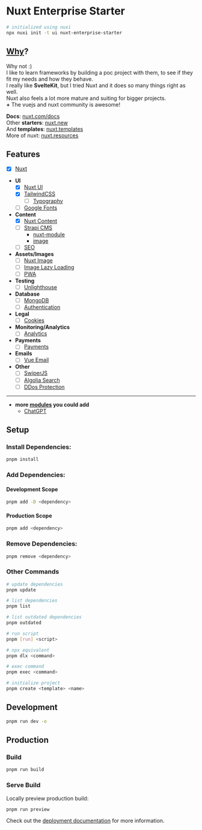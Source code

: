 # Nuxt Enterprise Starter

```bash
# initialized using nuxi
npx nuxi init -t ui nuxt-enterprise-starter
```

## [Why](https://nuxt.com/docs/getting-started/introduction)?

Why not :)  
I like to learn frameworks by building a poc project with them, to see if they fit my needs and how they behave.  
I really like **SvelteKit**, but I tried Nuxt and it does so many things right as well.  
Nuxt also feels a lot more mature and suiting for bigger projects.  
**\+** The vuejs and nuxt community is awesome!

**Docs**: [nuxt.com/docs](https://nuxt.com/docs/getting-started/introduction)  
Other **starters**: [nuxt.new](https://nuxt.new)  
And **templates**: [nuxt.templates](https://nuxt.com/templates)  
More of nuxt: [nuxt.resources](https://github.com/nuxt/awesome)

## Features

- [x] [Nuxt](https://nuxt.com)
- **UI**
  - [x] [Nuxt UI](https://ui.nuxt.com)
  - [x] [TailwindCSS](https://nuxt.com/modules/tailwindcss)
    - [ ] [Typography](https://tailwindcss.com/docs/typography-plugin)
  - [ ] [Google Fonts](https://nuxt.com/modules/google-fonts)
- **Content**
  - [x] [Nuxt Content](https://nuxt.com/modules/content)
  - [ ] [Strapi CMS](https://strapi.io)
    - [nuxt-module](https://nuxt.com/modules/strapi)
    - [image](https://hub.docker.com/r/strapi/strapi)
  - [ ] [SEO](https://nuxt.com/modules/seo-kit)
- **Assets/Images**
  - [ ] [Nuxt Image](https://nuxt.com/modules/image)
  - [ ] [Image Lazy Loading](https://nuxt.com/modules/unlazy)
  - [ ] [PWA](https://nuxt.com/modules/vite-pwa-nuxt)
- **Testing**
  - [ ] [Unlighthouse](https://unlighthouse.dev/integrations/nuxt)
- **Database**
  - [ ] [MongoDB](https://nuxt.com/modules/nuxt-mongoose)
  - [ ] [Authentication](https://nuxt.com/modules/authjs)
- **Legal**
  - [ ] [Cookies](https://nuxt.com/modules/cookie-control)
- **Monitoring/Analytics**
  - [ ] [Analytics](https://nuxt.com/modules/umami)
- **Payments**
  - [ ] [Payments](https://nuxt.com/modules/stripe-next)
- **Emails**
  - [ ] [Vue Email](https://nuxt.com/modules/vue-email)
- **Other**
  - [ ] [SwiperJS](https://nuxt.com/modules/swiper)
  - [ ] [Algolia Search](https://nuxt.com/modules/algolia)
  - [ ] [DDos Protection](https://nuxt.com/modules/turnstile)

---

- **more [modules](https://nuxt.com/modules) you could add**  
  - [ChatGPT](https://nuxt.com/modules/nuxt-chatgpt)

## Setup

### Install Dependencies:

```bash
pnpm install
```

### Add Dependencies:

#### Development Scope

```bash
pnpm add -D <dependency>
```

#### Production Scope

```bash
pnpm add <dependency>
```

### Remove Dependencies:

```bash
pnpm remove <dependency>
```

### Other Commands

```bash
# update dependencies
pnpm update

# list dependencies
pnpm list

# list outdated dependencies
pnpm outdated

# run script
pnpm [run] <script>

# npx equivalent
pnpm dlx <command>

# exec command
pnpm exec <command>

# initialize project
pnpm create <template> <name>
```

## Development

```bash
pnpm run dev -o
```

## Production

### Build

```bash
pnpm run build
```

### Serve Build

Locally preview production build:

```bash
pnpm run preview
```

Check out the [deployment documentation](https://nuxt.com/docs/getting-started/deployment) for more information.
